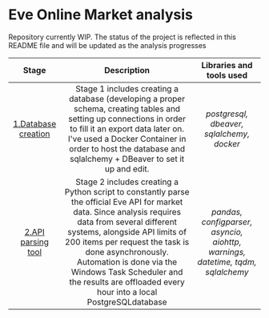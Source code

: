 # Eve Online Market analysis
Repository currently WIP. The status of the project is reflected in this README file and will be updated as the analysis progresses

| Stage | Description | Libraries and tools used |
| :--------------------: | :---------------------: |:---------------------------:|
| [1.Database creation](https://github.com/samalyarov/eve_online_market_analysis/blob/main/postgresql_db/readme.md)| Stage 1 includes creating a database (developing a proper schema, creating tables and setting up connections in order to fill it an export data later on. I've used a Docker Container in order to host the database and sqlalchemy + DBeaver to set it up and edit. | *postgresql, dbeaver, sqlalchemy, docker* |
| [2.API parsing tool](link_here) | Stage 2 includes creating a Python script to constantly parse the official Eve API for market data. Since analysis requires data from several different systems, alongside API limits of 200 items per request the task is done asynchronously. Automation is done via the Windows Task Scheduler and the results are offloaded every hour into a local PostgreSQLdatabase | *pandas, configparser, asyncio, aiohttp, warnings, datetime, tqdm, sqlalchemy* |
